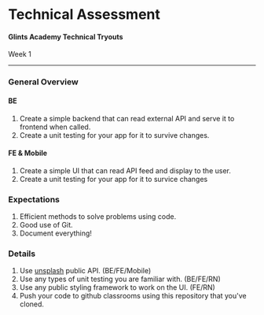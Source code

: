 # Technical Assessment
#### Glints Academy Technical Tryouts
Week 1

-----
  
### General Overview
#### BE
1. Create a simple backend that can read external API and serve it to frontend when called.
2. Create a unit testing for your app for it to survive changes.

#### FE & Mobile
1. Create a simple UI that can read API feed and display to the user.
2. Create a unit testing for your app for it to survice changes

### Expectations
1. Efficient methods to solve problems using code.
2. Good use of Git.
3. Document everything!

### Details
1. Use [unsplash](https://unsplash.com/developers) public API. (BE/FE/Mobile)
2. Use any types of unit testing you are familiar with. (BE/FE/RN)
3. Use any public styling framework to work on the UI. (FE/RN)
4. Push your code to github classrooms using this repository that you've cloned.